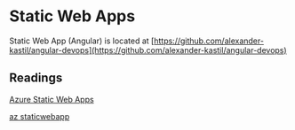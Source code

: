 # Static Web Apps

Static Web App (Angular) is located at [https://github.com/alexander-kastil/angular-devops](https://github.com/alexander-kastil/angular-devops)

## Readings

[Azure Static Web Apps](https://learn.microsoft.com/en-us/azure/static-web-apps/)

[az staticwebapp](https://docs.microsoft.com/en-us/cli/azure/staticwebapp?view=azure-cli-latest)